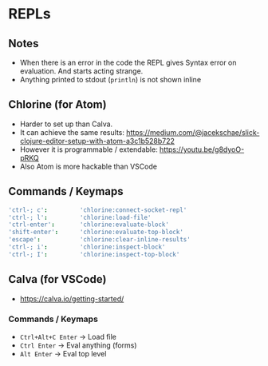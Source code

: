 # REPLs

## Notes

- When there is an error in the code the REPL gives Syntax error on evaluation. And starts acting strange.
- Anything printed to stdout (`println`) is not shown inline

## Chlorine (for Atom)

- Harder to set up than Calva.
- It can achieve the same results: https://medium.com/@jacekschae/slick-clojure-editor-setup-with-atom-a3c1b528b722
- However it is programmable / extendable: https://youtu.be/g8dyoO-pRKQ
- Also Atom is more hackable than VSCode

## Commands / Keymaps

```cson
'ctrl-; c':       	'chlorine:connect-socket-repl'
'ctrl-; l':       	'chlorine:load-file'
'ctrl-enter':       'chlorine:evaluate-block'
'shift-enter':      'chlorine:evaluate-top-block'
'escape':  			'chlorine:clear-inline-results'
'ctrl-; i':       	'chlorine:inspect-block'
'ctrl-; I':       	'chlorine:inspect-top-block'
```

## Calva (for VSCode)

- https://calva.io/getting-started/

### Commands / Keymaps

- `Ctrl+Alt+C Enter` -> Load file
- `Ctrl Enter` -> Eval anything (forms)
- `Alt Enter` -> Eval top level

